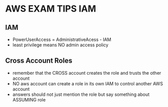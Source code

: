 # AWS EXAM TIPS IAM

## IAM

- PowerUserAccess = AdministrativeAcess - IAM
- least privilege means NO admin access policy

## Cross Account Roles

- remember that the CROSS account creates the role and trusts the other account
- NO aws account can create a role in its own IAM to control another AWS account
- answers should not just mention the role but say something about ASSUMING role
